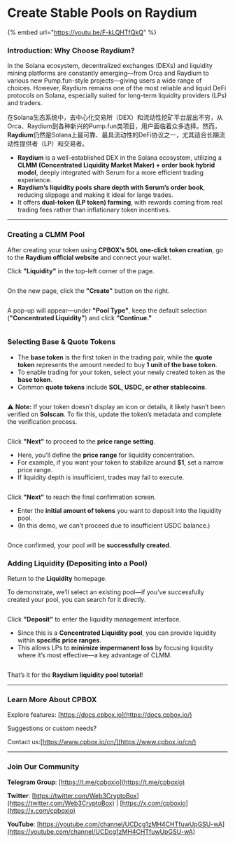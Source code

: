 # Create Stable Pools on Raydium

{% embed url="https://youtu.be/F-kLQHTfQkQ" %}

### **Introduction: Why Choose Raydium?**

In the Solana ecosystem, decentralized exchanges (DEXs) and liquidity mining platforms are constantly emerging—from Orca and Raydium to various new Pump.fun-style projects—giving users a wide range of choices. However, Raydium remains one of the most reliable and liquid DeFi protocols on Solana, especially suited for long-term liquidity providers (LPs) and traders.

在Solana生态系统中，去中心化交易所（DEX）和流动性挖矿平台层出不穷，从Orca、Raydium到各种新兴的Pump.fun类项目，用户面临着众多选择。然而，**Raydium**仍然是Solana上最可靠、最具流动性的DeFi协议之一，尤其适合长期流动性提供者（LP）和交易者。

* **Raydium** is a well-established DEX in the Solana ecosystem, utilizing a **CLMM (Concentrated Liquidity Market Maker) + order book hybrid model**, deeply integrated with Serum for a more efficient trading experience.
* **Raydium’s liquidity pools share depth with Serum’s order book**, reducing slippage and making it ideal for large trades.
* It offers **dual-token (LP token) farming**, with rewards coming from real trading fees rather than inflationary token incentives.

***

### **Creating a CLMM Pool**

After creating your token using **CPBOX’s SOL one-click token creation**, go to the **Raydium official website** and connect your wallet.

Click **"Liquidity"** in the top-left corner of the page.

<figure><img src="../../../.gitbook/assets/image (6).png" alt=""><figcaption></figcaption></figure>

On the new page, click the **"Create"** button on the right.

<figure><img src="../../../.gitbook/assets/image (7).png" alt=""><figcaption></figcaption></figure>

A pop-up will appear—under **"Pool Type"**, keep the default selection (**"Concentrated Liquidity"**) and click **"Continue."**

<figure><img src="../../../.gitbook/assets/image (8).png" alt=""><figcaption></figcaption></figure>

### **Selecting Base & Quote Tokens**

* The **base token** is the first token in the trading pair, while the **quote token** represents the amount needed to buy **1 unit of the base token**.
* To enable trading for your token, select your newly created token as the **base token**.
* Common **quote tokens** include **SOL, USDC, or other stablecoins**.

<figure><img src="../../../.gitbook/assets/image (9).png" alt=""><figcaption></figcaption></figure>

⚠️ **Note:** If your token doesn’t display an icon or details, it likely hasn’t been verified on **Solscan**. To fix this, update the token’s metadata and complete the verification process.

<figure><img src="../../../.gitbook/assets/image (10).png" alt=""><figcaption></figcaption></figure>

Click **"Next"** to proceed to the **price range setting**.

* Here, you’ll define the **price range** for liquidity concentration.
* For example, if you want your token to stabilize around **$1**, set a narrow price range.
* If liquidity depth is insufficient, trades may fail to execute.

<figure><img src="../../../.gitbook/assets/image (11).png" alt=""><figcaption></figcaption></figure>

Click **"Next"** to reach the final confirmation screen.

* Enter the **initial amount of tokens** you want to deposit into the liquidity pool.
* (In this demo, we can’t proceed due to insufficient USDC balance.)

<figure><img src="../../../.gitbook/assets/image (12).png" alt=""><figcaption></figcaption></figure>

Once confirmed, your pool will be **successfully created**.

### **Adding Liquidity (Depositing into a Pool)**

Return to the **Liquidity** homepage.

To demonstrate, we’ll select an existing pool—if you’ve successfully created your pool, you can search for it directly.

<figure><img src="../../../.gitbook/assets/image (13).png" alt=""><figcaption></figcaption></figure>

Click **"Deposit"** to enter the liquidity management interface.

* Since this is a **Concentrated Liquidity pool**, you can provide liquidity within **specific price ranges**.
* This allows LPs to **minimize impermanent loss** by focusing liquidity where it’s most effective—a key advantage of CLMM.

<figure><img src="../../../.gitbook/assets/image (14).png" alt=""><figcaption></figcaption></figure>

That’s it for the **Raydium liquidity pool tutorial**!&#x20;

***

### **Learn More About CPBOX** <a href="#learn-more-about-cpbox" id="learn-more-about-cpbox"></a>

Explore features: [https://docs.cpbox.io](https://docs.cpbox.io/)

Suggestions or custom needs?

Contact us:[https://www.cpbox.io/cn/](https://www.cpbox.io/cn/)

***

### **Join Our Community** <a href="#join-our-community" id="join-our-community"></a>

**Telegram Group**: [https://t.me/cpboxio](https://t.me/cpboxio)

**Twitter**: [https://twitter.com/Web3CryptoBox](https://twitter.com/Web3CryptoBox) | [https://x.com/cpboxio](https://x.com/cpboxio)

**YouTube**: [https://youtube.com/channel/UCDcg1zMH4CHTfuwUpGSU-wA](https://youtube.com/channel/UCDcg1zMH4CHTfuwUpGSU-wA)
